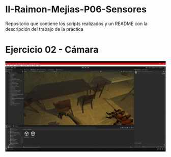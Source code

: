 # II-Raimon-Mejias-P06-Sensores
Repositorio que contiene los scripts realizados y un README con la descripción del trabajo de la práctica

# Ejercicio 02 - Cámara

![ej02](resources/ej02.gif)
